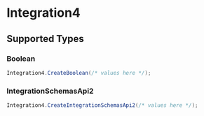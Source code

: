 # Integration4


## Supported Types

### Boolean

```csharp
Integration4.CreateBoolean(/* values here */);
```

### IntegrationSchemasApi2

```csharp
Integration4.CreateIntegrationSchemasApi2(/* values here */);
```
